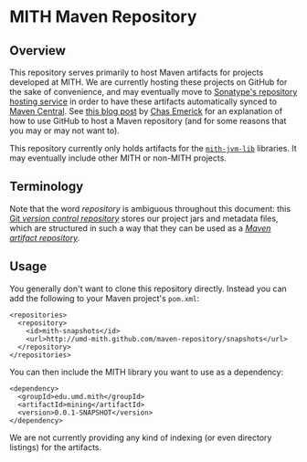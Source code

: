 MITH Maven Repository
=====================

Overview
--------

This repository serves primarily to host Maven artifacts for projects
developed at MITH. We are currently hosting these projects on GitHub for the
sake of convenience, and may eventually move to
[Sonatype's repository hosting service](http://www.sonatype.org/nexus/) in
order to have these artifacts automatically synced to
[Maven Central](http://search.maven.org/). See
[this blog post](http://cemerick.com/2010/08/24/hosting-maven-repos-on-github/)
by [Chas Emerick](http://cemerick.com/) for an explanation of how to use
GitHub to host a Maven repository (and for some reasons that you may or may
not want to).

This repository currently only holds artifacts for the
[`mith-jvm-lib`](https://github.com/umd-mith/mith-jvm-lib) libraries. It may
eventually include other MITH or non-MITH projects.

Terminology
-----------

Note that the word _repository_ is ambiguous throughout this document:
this [Git _version control repository_](http://git-scm.com/) stores our
project jars and metadata files, which are structured in such a way that they
can be used as a
[_Maven artifact repository_](http://maven.apache.org/guides/introduction/introduction-to-repositories.html).

Usage
-----

You generally don't want to clone this repository directly.
Instead you can add the following to your Maven project's `pom.xml`:

    <repositories>
      <repository>
        <id>mith-snapshots</id>
        <url>http://umd-mith.github.com/maven-repository/snapshots</url>
      </repository>
    </repositories>

You can then include the MITH library you want to use as a dependency:

    <dependency>
      <groupId>edu.umd.mith</groupId>
      <artifactId>mining</artifactId>
      <version>0.0.1-SNAPSHOT</version>
    </dependency>

We are not currently providing any kind of indexing (or even directory
listings) for the artifacts.

